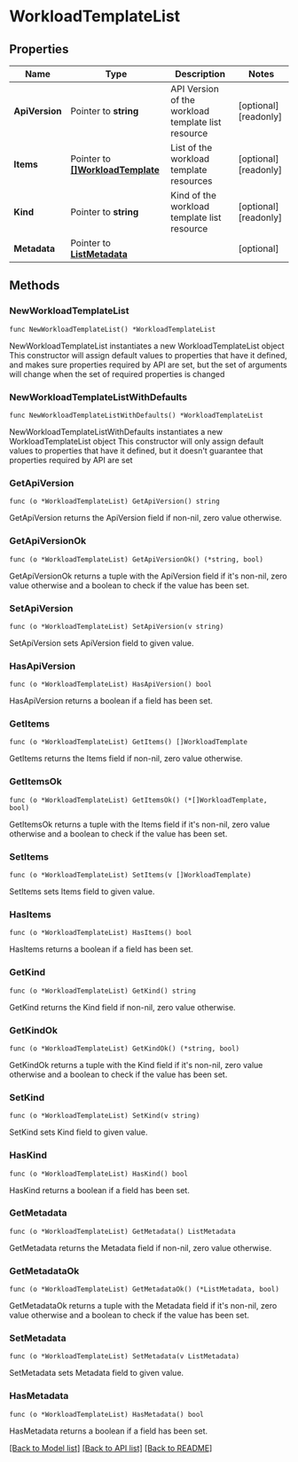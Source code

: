 # WorkloadTemplateList

## Properties

Name | Type | Description | Notes
------------ | ------------- | ------------- | -------------
**ApiVersion** | Pointer to **string** | API Version of the workload template list resource | [optional] [readonly] 
**Items** | Pointer to [**[]WorkloadTemplate**](WorkloadTemplate.md) | List of the workload template resources | [optional] [readonly] 
**Kind** | Pointer to **string** | Kind of the workload template list resource | [optional] [readonly] 
**Metadata** | Pointer to [**ListMetadata**](ListMetadata.md) |  | [optional] 

## Methods

### NewWorkloadTemplateList

`func NewWorkloadTemplateList() *WorkloadTemplateList`

NewWorkloadTemplateList instantiates a new WorkloadTemplateList object
This constructor will assign default values to properties that have it defined,
and makes sure properties required by API are set, but the set of arguments
will change when the set of required properties is changed

### NewWorkloadTemplateListWithDefaults

`func NewWorkloadTemplateListWithDefaults() *WorkloadTemplateList`

NewWorkloadTemplateListWithDefaults instantiates a new WorkloadTemplateList object
This constructor will only assign default values to properties that have it defined,
but it doesn't guarantee that properties required by API are set

### GetApiVersion

`func (o *WorkloadTemplateList) GetApiVersion() string`

GetApiVersion returns the ApiVersion field if non-nil, zero value otherwise.

### GetApiVersionOk

`func (o *WorkloadTemplateList) GetApiVersionOk() (*string, bool)`

GetApiVersionOk returns a tuple with the ApiVersion field if it's non-nil, zero value otherwise
and a boolean to check if the value has been set.

### SetApiVersion

`func (o *WorkloadTemplateList) SetApiVersion(v string)`

SetApiVersion sets ApiVersion field to given value.

### HasApiVersion

`func (o *WorkloadTemplateList) HasApiVersion() bool`

HasApiVersion returns a boolean if a field has been set.

### GetItems

`func (o *WorkloadTemplateList) GetItems() []WorkloadTemplate`

GetItems returns the Items field if non-nil, zero value otherwise.

### GetItemsOk

`func (o *WorkloadTemplateList) GetItemsOk() (*[]WorkloadTemplate, bool)`

GetItemsOk returns a tuple with the Items field if it's non-nil, zero value otherwise
and a boolean to check if the value has been set.

### SetItems

`func (o *WorkloadTemplateList) SetItems(v []WorkloadTemplate)`

SetItems sets Items field to given value.

### HasItems

`func (o *WorkloadTemplateList) HasItems() bool`

HasItems returns a boolean if a field has been set.

### GetKind

`func (o *WorkloadTemplateList) GetKind() string`

GetKind returns the Kind field if non-nil, zero value otherwise.

### GetKindOk

`func (o *WorkloadTemplateList) GetKindOk() (*string, bool)`

GetKindOk returns a tuple with the Kind field if it's non-nil, zero value otherwise
and a boolean to check if the value has been set.

### SetKind

`func (o *WorkloadTemplateList) SetKind(v string)`

SetKind sets Kind field to given value.

### HasKind

`func (o *WorkloadTemplateList) HasKind() bool`

HasKind returns a boolean if a field has been set.

### GetMetadata

`func (o *WorkloadTemplateList) GetMetadata() ListMetadata`

GetMetadata returns the Metadata field if non-nil, zero value otherwise.

### GetMetadataOk

`func (o *WorkloadTemplateList) GetMetadataOk() (*ListMetadata, bool)`

GetMetadataOk returns a tuple with the Metadata field if it's non-nil, zero value otherwise
and a boolean to check if the value has been set.

### SetMetadata

`func (o *WorkloadTemplateList) SetMetadata(v ListMetadata)`

SetMetadata sets Metadata field to given value.

### HasMetadata

`func (o *WorkloadTemplateList) HasMetadata() bool`

HasMetadata returns a boolean if a field has been set.


[[Back to Model list]](../README.md#documentation-for-models) [[Back to API list]](../README.md#documentation-for-api-endpoints) [[Back to README]](../README.md)


